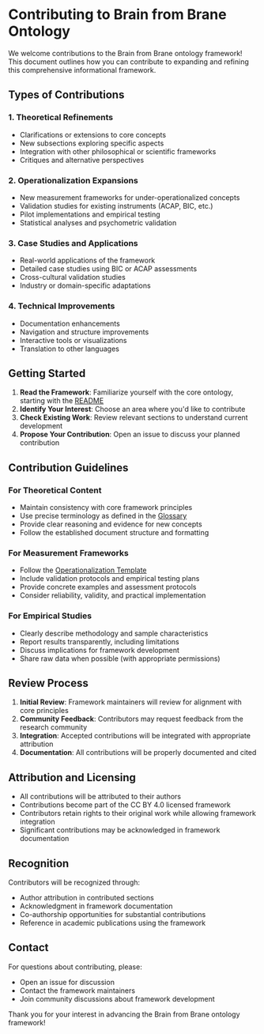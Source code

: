 # Contributing to Brain from Brane Ontology

We welcome contributions to the Brain from Brane ontology framework! This document outlines how you can contribute to expanding and refining this comprehensive informational framework.

## Types of Contributions

### 1. Theoretical Refinements
- Clarifications or extensions to core concepts
- New subsections exploring specific aspects
- Integration with other philosophical or scientific frameworks
- Critiques and alternative perspectives

### 2. Operationalization Expansions
- New measurement frameworks for under-operationalized concepts
- Validation studies for existing instruments (ACAP, BIC, etc.)
- Pilot implementations and empirical testing
- Statistical analyses and psychometric validation

### 3. Case Studies and Applications
- Real-world applications of the framework
- Detailed case studies using BIC or ACAP assessments
- Cross-cultural validation studies
- Industry or domain-specific adaptations

### 4. Technical Improvements
- Documentation enhancements
- Navigation and structure improvements
- Interactive tools or visualizations
- Translation to other languages

## Getting Started

1. **Read the Framework**: Familiarize yourself with the core ontology, starting with the [README](README.md)
2. **Identify Your Interest**: Choose an area where you'd like to contribute
3. **Check Existing Work**: Review relevant sections to understand current development
4. **Propose Your Contribution**: Open an issue to discuss your planned contribution

## Contribution Guidelines

### For Theoretical Content
- Maintain consistency with core framework principles
- Use precise terminology as defined in the [Glossary](docs/glossary.md)
- Provide clear reasoning and evidence for new concepts
- Follow the established document structure and formatting

### For Measurement Frameworks
- Follow the [Operationalization Template](docs/operationalization-template.md)
- Include validation protocols and empirical testing plans
- Provide concrete examples and assessment protocols
- Consider reliability, validity, and practical implementation

### For Empirical Studies
- Clearly describe methodology and sample characteristics
- Report results transparently, including limitations
- Discuss implications for framework development
- Share raw data when possible (with appropriate permissions)

## Review Process

1. **Initial Review**: Framework maintainers will review for alignment with core principles
2. **Community Feedback**: Contributors may request feedback from the research community
3. **Integration**: Accepted contributions will be integrated with appropriate attribution
4. **Documentation**: All contributions will be properly documented and cited

## Attribution and Licensing

- All contributions will be attributed to their authors
- Contributions become part of the CC BY 4.0 licensed framework
- Contributors retain rights to their original work while allowing framework integration
- Significant contributions may be acknowledged in framework documentation

## Recognition

Contributors will be recognized through:
- Author attribution in contributed sections
- Acknowledgment in framework documentation
- Co-authorship opportunities for substantial contributions
- Reference in academic publications using the framework

## Contact

For questions about contributing, please:
- Open an issue for discussion
- Contact the framework maintainers
- Join community discussions about framework development

Thank you for your interest in advancing the Brain from Brane ontology framework!
